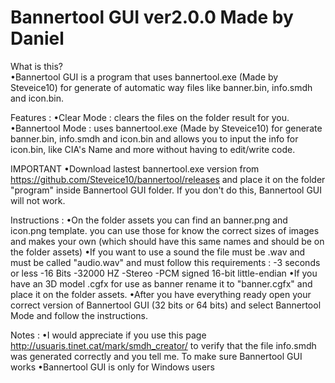 <h1>Bannertool GUI ver2.0.0 Made by Daniel</h1>

What is this? 
<br>•Bannertool GUI is a program that uses bannertool.exe (Made by Steveice10) for generate of automatic way files like banner.bin, info.smdh and icon.bin.

Features : 
•Clear Mode : clears the files on the folder result for you. 
•Bannertool Mode : uses bannertool.exe (Made by Steveice10) for generate banner.bin, info.smdh and icon.bin and allows you to input the info for icon.bin, like CIA's Name and more without having to edit/write code.

IMPORTANT 
•Download lastest bannertool.exe version from <https://github.com/Steveice10/bannertool/releases> and place it on the folder "program" inside Bannertool GUI folder. If you don't do this, Bannertool GUI will not work.

Instructions : 
•On the folder assets you can find an banner.png and icon.png template. you can use those for know the correct sizes of images and makes your own (which should have this same names and should be on the folder assets) 
•If you want to use a sound the file must be .wav and must be called "audio.wav" and must follow this requirements :
 -3 seconds or less 
 -16 Bits 
 -32000 HZ 
 -Stereo 
 -PCM signed 16-bit little-endian 
•If you have an 3D model .cgfx for use as banner rename it to "banner.cgfx" and place it on the folder assets. 
•After you have everything ready open your correct version of Bannertool GUI (32 bits or 64 bits) and select Bannertool Mode and follow the instructions.

Notes : 
•I would appreciate if you use this page <http://usuaris.tinet.cat/mark/smdh_creator/> to verify that the file
 info.smdh was generated correctly and you tell me. To make sure Bannertool GUI works 
•Bannertool GUI is only for Windows users
